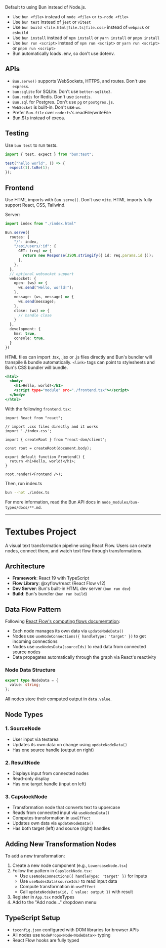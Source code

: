 
Default to using Bun instead of Node.js.

- Use `bun <file>` instead of `node <file>` or `ts-node <file>`
- Use `bun test` instead of `jest` or `vitest`
- Use `bun build <file.html|file.ts|file.css>` instead of `webpack` or `esbuild`
- Use `bun install` instead of `npm install` or `yarn install` or `pnpm install`
- Use `bun run <script>` instead of `npm run <script>` or `yarn run <script>` or `pnpm run <script>`
- Bun automatically loads .env, so don't use dotenv.

## APIs

- `Bun.serve()` supports WebSockets, HTTPS, and routes. Don't use `express`.
- `bun:sqlite` for SQLite. Don't use `better-sqlite3`.
- `Bun.redis` for Redis. Don't use `ioredis`.
- `Bun.sql` for Postgres. Don't use `pg` or `postgres.js`.
- `WebSocket` is built-in. Don't use `ws`.
- Prefer `Bun.file` over `node:fs`'s readFile/writeFile
- Bun.$`ls` instead of execa.

## Testing

Use `bun test` to run tests.

```ts#index.test.ts
import { test, expect } from "bun:test";

test("hello world", () => {
  expect(1).toBe(1);
});
```

## Frontend

Use HTML imports with `Bun.serve()`. Don't use `vite`. HTML imports fully support React, CSS, Tailwind.

Server:

```ts#index.ts
import index from "./index.html"

Bun.serve({
  routes: {
    "/": index,
    "/api/users/:id": {
      GET: (req) => {
        return new Response(JSON.stringify({ id: req.params.id }));
      },
    },
  },
  // optional websocket support
  websocket: {
    open: (ws) => {
      ws.send("Hello, world!");
    },
    message: (ws, message) => {
      ws.send(message);
    },
    close: (ws) => {
      // handle close
    }
  },
  development: {
    hmr: true,
    console: true,
  }
})
```

HTML files can import .tsx, .jsx or .js files directly and Bun's bundler will transpile & bundle automatically. `<link>` tags can point to stylesheets and Bun's CSS bundler will bundle.

```html#index.html
<html>
  <body>
    <h1>Hello, world!</h1>
    <script type="module" src="./frontend.tsx"></script>
  </body>
</html>
```

With the following `frontend.tsx`:

```tsx#frontend.tsx
import React from "react";

// import .css files directly and it works
import './index.css';

import { createRoot } from "react-dom/client";

const root = createRoot(document.body);

export default function Frontend() {
  return <h1>Hello, world!</h1>;
}

root.render(<Frontend />);
```

Then, run index.ts

```sh
bun --hot ./index.ts
```

For more information, read the Bun API docs in `node_modules/bun-types/docs/**.md`.

---

# Textubes Project

A visual text transformation pipeline using React Flow. Users can create nodes, connect them, and watch text flow through transformations.

## Architecture

- **Framework**: React 19 with TypeScript
- **Flow Library**: @xyflow/react (React Flow v12)
- **Dev Server**: Bun's built-in HTML dev server (`bun run dev`)
- **Build**: Bun's bundler (`bun run build`)

## Data Flow Pattern

Following [React Flow's computing flows documentation](https://reactflow.dev/learn/advanced-use/computing-flows):

- Each node manages its own data via `updateNodeData()`
- Nodes use `useNodeConnections({ handleType: 'target' })` to get incoming connections
- Nodes use `useNodesData(sourceIds)` to read data from connected source nodes
- Data propagates automatically through the graph via React's reactivity

### Node Data Structure

```typescript
export type NodeData = {
  value: string;
};
```

All nodes store their computed output in `data.value`.

## Node Types

### 1. SourceNode
- User input via textarea
- Updates its own data on change using `updateNodeData()`
- Has one source handle (output on right)

### 2. ResultNode
- Displays input from connected nodes
- Read-only display
- Has one target handle (input on left)

### 3. CapslockNode
- Transformation node that converts text to uppercase
- Reads from connected input via `useNodesData()`
- Computes transformation in `useEffect`
- Updates own data via `updateNodeData()`
- Has both target (left) and source (right) handles

## Adding New Transformation Nodes

To add a new transformation:

1. Create a new node component (e.g., `LowercaseNode.tsx`)
2. Follow the pattern in `CapslockNode.tsx`:
   - Use `useNodeConnections({ handleType: 'target' })` for inputs
   - Use `useNodesData(sourceIds)` to read input data
   - Compute transformation in `useEffect`
   - Call `updateNodeData(id, { value: output })` with result
3. Register in `App.tsx` nodeTypes
4. Add to the "Add node..." dropdown menu

## TypeScript Setup

- `tsconfig.json` configured with DOM libraries for browser APIs
- All nodes use `NodeProps<Node<NodeData>>` typing
- React Flow hooks are fully typed
